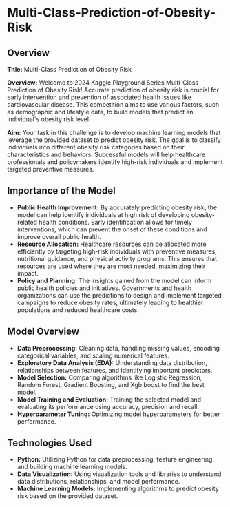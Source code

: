# Multi-Class-Prediction-of-Obesity-Risk
## Overview

**Title:** Multi-Class Prediction of Obesity Risk

**Overview:** Welcome to 2024 Kaggle Playground Series Multi-Class Prediction of Obesity Risk!.Accurate prediction of obesity risk is crucial for early intervention and prevention of associated health issues like cardiovascular disease. This competition aims to use various factors, such as demographic and lifestyle data, to build models that predict an individual's obesity risk level.

**Aim:** Your task in this challenge is to develop machine learning models that leverage the provided dataset to predict obesity risk. The goal is to classify individuals into different obesity risk categories based on their characteristics and behaviors. Successful models will help healthcare professionals and policymakers identify high-risk individuals and implement targeted preventive measures.
## Importance of the Model
* **Public Health Improvement:** By accurately predicting obesity risk, the model can help identify individuals at high risk of developing obesity-related health conditions. Early identification allows for timely interventions, which can prevent the onset of these conditions and improve overall public health.
* **Resource Allocation:** Healthcare resources can be allocated more efficiently by targeting high-risk individuals with preventive measures, nutritional guidance, and physical activity programs. This ensures that resources are used where they are most needed, maximizing their impact.
* **Policy and Planning:** The insights gained from the model can inform public health policies and initiatives. Governments and health organizations can use the predictions to design and implement targeted campaigns to reduce obesity rates, ultimately leading to healthier populations and reduced healthcare costs.

## Model Overview
* **Data Preprocessing:** Cleaning data, handling missing values, encoding categorical variables, and scaling numerical features.
* **Exploratory Data Analysis (EDA):** Understanding data distribution, relationships between features, and identifying important predictors.
* **Model Selection:** Comparing algorithms like Logistic Regression, Random Forest, Gradient Boosting, and Xgb boost to find the best model.
* **Model Training and Evaluation:** Training the selected model and evaluating its performance using accuracy, precision and recall.
* **Hyperparameter Tuning:** Optimizing model hyperparameters for better performance.
## Technologies Used
* **Python:** Utilizing Python for data preprocessing, feature engineering, and building machine learning models.
* **Data Visualization:** Using visualization tools and libraries to understand data distributions, relationships, and model performance.
* **Machine Learning Models:** Implementing algorithms to predict obesity risk based on the provided dataset.


